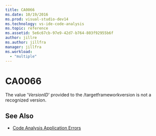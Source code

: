 ```yaml
---
title: CA0066
ms.date: 10/19/2016
ms.prod: visual-studio-dev14
ms.technology: vs-ide-code-analysis
ms.topic: reference
ms.assetid: 5e6c67cb-97e9-42d7-b764-803f92955b6f
author: jillre
ms.author: jillfra
manager: jillfra
ms.workload:
  - "multiple"
---
```

# CA0066

The value '*VersionID*' provided to the /targetframeworkversion is not a recognized version.

## See Also

- [Code Analysis Application Errors](../code-quality/code-analysis-application-errors.md)